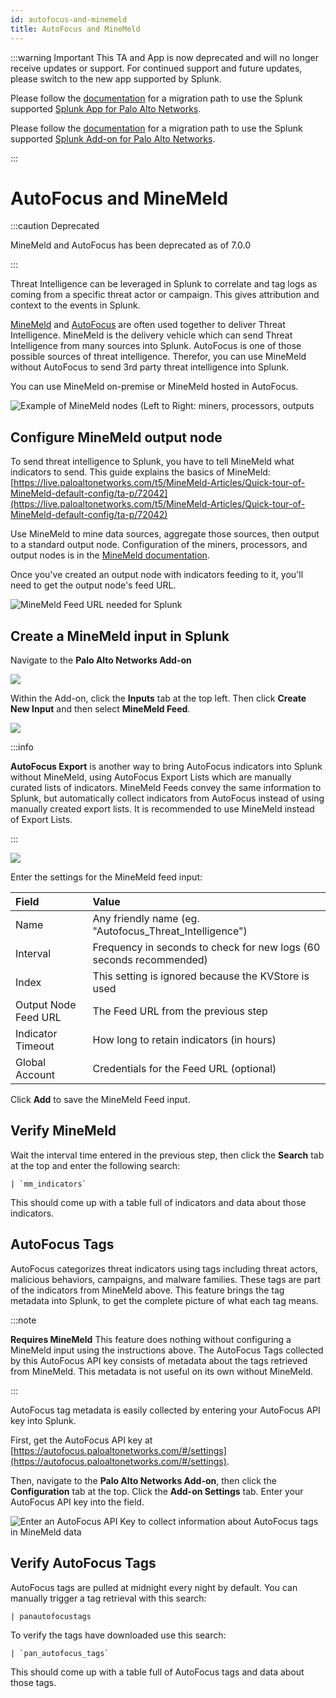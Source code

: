 ```yaml
---
id: autofocus-and-minemeld
title: AutoFocus and MineMeld
---
```

:::warning Important
This TA and App is now deprecated and will no longer receive updates or support. For continued support and future updates, please switch to the new app supported by Splunk.

Please follow the [documentation](https://splunk.github.io/splunk-app-for-palo-alto-networks/Installationoverview/) for a migration path to use the Splunk supported
[Splunk App for Palo Alto Networks](https://splunkbase.splunk.com/app/7505).

Please follow the [documentation](https://splunk.github.io/splunk-add-on-for-palo-alto-networks/MigrationPaths/) for a migration path to use the Splunk supported [Splunk Add-on for Palo Alto Networks](https://splunkbase.splunk.com/app/7523).

:::
# AutoFocus and MineMeld
:::caution Deprecated

MineMeld and AutoFocus has been deprecated as of 7.0.0

:::

Threat Intelligence can be leveraged in Splunk to correlate and tag logs as coming from a specific threat actor or campaign. This gives attribution and context to the events in Splunk.

[MineMeld](https://www.paloaltonetworks.com/products/secure-the-network/subscriptions/minemeld) and [AutoFocus](https://www.paloaltonetworks.com/products/secure-the-network/subscriptions/autofocus) are often used together to deliver Threat Intelligence. MineMeld is the delivery vehicle which can send Threat Intelligence from many sources into Splunk.  AutoFocus is one of those possible sources of threat intelligence. Therefor, you can use MineMeld without AutoFocus to send 3rd party threat intelligence into Splunk.

You can use MineMeld on-premise or MineMeld hosted in AutoFocus.

<img alt="Example of MineMeld nodes (Left to Right: miners, processors, outputs" src="/splunk/img/minemeld-nodes.png" class="no-shadow" />

## Configure MineMeld output node

To send threat intelligence to Splunk, you have to tell MineMeld what indicators to send. This guide explains the basics of MineMeld:
[https://live.paloaltonetworks.com/t5/MineMeld-Articles/Quick-tour-of-MineMeld-default-config/ta-p/72042](https://live.paloaltonetworks.com/t5/MineMeld-Articles/Quick-tour-of-MineMeld-default-config/ta-p/72042)

Use MineMeld to mine data sources, aggregate those sources, then output to a standard output node. Configuration of the miners, processors, and output nodes is in the [MineMeld documentation](https://live.paloaltonetworks.com/t5/MineMeld-Articles/What-is-in-a-MineMeld-node/ta-p/72046).

Once you've created an output node with indicators feeding to it, you'll need to get the output node's feed URL.

![MineMeld Feed URL needed for Splunk](/splunk/img/minemeld-feed-url.png)

## Create a MineMeld input in Splunk

Navigate to the **Palo Alto Networks Add-on**

![](/splunk/img/add-on.jpg)

Within the Add-on, click the **Inputs** tab at the top left. Then click **Create New Input** and then select **MineMeld Feed**.


![](/splunk/img/minemeld-mod-input.png)

:::info

**AutoFocus Export** is another way to bring AutoFocus indicators into Splunk without MineMeld, using AutoFocus Export Lists which are manually curated lists of indicators. MineMeld Feeds convey the same information to Splunk, but automatically collect indicators from AutoFocus instead of using manually created export lists. It is recommended to use MineMeld instead of Export Lists.

:::

![](/splunk/img/minemeld-feed-settings-6-1.png)

Enter the settings for the MineMeld feed input:

| Field | Value |
| :--- | :--- |
| Name | Any friendly name (eg. "Autofocus_Threat_Intelligence") |
| Interval | Frequency in seconds to check for new logs (60 seconds recommended) |
| Index | This setting is ignored because the KVStore is used |
| Output Node Feed URL | The Feed URL from the previous step |
| Indicator Timeout | How long to retain indicators (in hours) |
| Global Account | Credentials for the Feed URL (optional) |

Click **Add** to save the MineMeld Feed input.

## Verify MineMeld

Wait the interval time entered in the previous step, then click the **Search** tab at the top and enter the following search:

    | `mm_indicators`
    
This should come up with a table full of indicators and data about those indicators.

## AutoFocus Tags

AutoFocus categorizes threat indicators using tags including threat actors, malicious behaviors, campaigns, and malware families. These tags are part of the indicators from MineMeld above.  This feature brings the tag metadata into Splunk, to get the complete picture of what each tag means.

:::note

**Requires MineMeld** This feature does nothing without configuring a MineMeld input using the instructions above. The AutoFocus Tags collected by this AutoFocus API key consists of metadata about the tags retrieved from MineMeld. This metadata is not useful on its own without MineMeld.

:::

AutoFocus tag metadata is easily collected by entering your AutoFocus API key into Splunk.

First, get the AutoFocus API key at [https://autofocus.paloaltonetworks.com/#/settings](https://autofocus.paloaltonetworks.com/#/settings).

Then, navigate to the **Palo Alto Networks Add-on**, then click the **Configuration** tab at the top.  Click the **Add-on Settings** tab. Enter your AutoFocus API key into the field.

![Enter an AutoFocus API Key to collect information about AutoFocus tags in MineMeld data](/splunk/img/autofocus-api-key.png)

## Verify AutoFocus Tags

AutoFocus tags are pulled at midnight every night by default. You can manually trigger a tag retrieval with this search:

    | panautofocustags

To verify the tags have downloaded use this search:

    | `pan_autofocus_tags`

This should come up with a table full of AutoFocus tags and data about those tags.